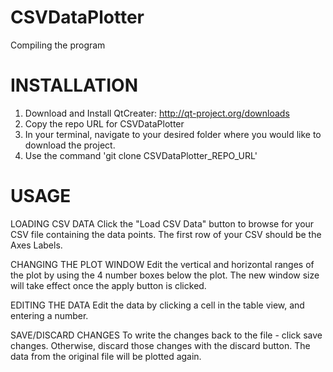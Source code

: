 CSVDataPlotter
==============
Compiling the program 


INSTALLATION
============

1) Download and Install QtCreater: http://qt-project.org/downloads
2) Copy the repo URL for CSVDataPlotter
3) In your terminal, navigate to your desired folder where you would like to download the project.
4) Use the command 'git clone CSVDataPlotter_REPO_URL'


USAGE
=====

LOADING CSV DATA
Click the "Load CSV Data" button to browse for your CSV file containing the data points. The first row of your
CSV should be the Axes Labels.

CHANGING THE PLOT WINDOW
Edit the vertical and horizontal ranges of the plot by using the 4 number boxes below the plot. The new window size
will take effect once the apply button is clicked.

EDITING THE DATA
Edit the data by clicking a cell in the table view, and entering a number.

SAVE/DISCARD CHANGES
To write the changes back to the file - click save changes. Otherwise, discard those changes with the discard button. The data
from the original file will be plotted again.
